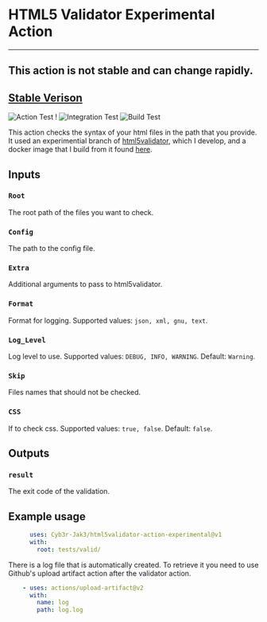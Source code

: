 # HTML5 Validator Experimental Action
---

## This action is not stable and can change rapidly. 
## [Stable Verison](https://github.com/Cyb3r-Jak3/html5validator-action)
![Action Test](https://github.com/Cyb3r-Jak3/html5validator-action-experimental/workflows/Action%20Test/badge.svg?branch=main) !
![Integration Test](https://github.com/Cyb3r-Jak3/html5validator-action-experimental/workflows/Integration/badge.svg) ![Build Test](https://github.com/Cyb3r-Jak3/html5validator-action-experimental/workflows/Build%20Test/badge.svg)

This action checks the syntax of your html files in the path that you provide.  
It used an experimential branch of [html5validator](https://github.com/svenkreiss/html5validator), which I develop, and a docker image that I build from it found [here](https://github.com/Cyb3r-Jak3/html5validator-docker).


## Inputs

### `Root`

The root path of the files you want to check.

### `Config`

The path to the config file.

### `Extra`

Additional arguments to pass to html5validator.

### `Format`

Format for logging. Supported values: `json, xml, gnu, text`.

### `Log_Level`

Log level to use. Supported values: `DEBUG, INFO, WARNING`. Default: `Warning`.

### `Skip`

Files names that should not be checked.

### `CSS`

If to check css. Supported values: `true, false`. Default: `false`.

## Outputs

### `result`

The exit code of the validation.

## Example usage

```yaml
      uses: Cyb3r-Jak3/html5validator-action-experimental@v1
      with:
        root: tests/valid/
```

There is a log file that is automatically created. To retrieve it you need to use Github's upload artifact action after the validator action.

```yaml
    - uses: actions/upload-artifact@v2
      with:
        name: log
        path: log.log
```
